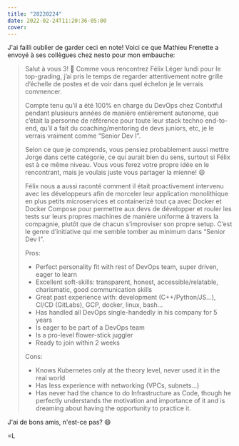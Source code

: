 ```yaml
---
title: "20220224"
date: 2022-02-24T11:20:36-05:00
cover:
---
```


J'ai failli oublier de garder ceci en note! Voici ce que Mathieu Frenette a envoyé à ses collègues chez nesto
pour mon embauche:

> Salut à vous 3! :wave:  Comme vous rencontrez Félix Léger lundi pour le top-grading, j’ai pris le temps de regarder attentivement notre grille d’échelle de postes et de voir dans quel échelon je le verrais commencer.
>
> Compte tenu qu’il a été 100% en charge du DevOps chez Contxtful pendant plusieurs années de manière entièrement autonome, que c’était la personne de référence pour toute leur stack techno end-to-end, qu’il a fait du coaching/mentoring de devs juniors, etc, je le verrais vraiment comme “Senior Dev I”.
>
> Selon ce que je comprends, vous pensiez probablement aussi mettre Jorge dans cette catégorie, ce qui aurait bien du sens, surtout si Félix est à ce même niveau. Vous vous ferez votre propre idée en le rencontrant, mais je voulais juste vous partager la mienne! :smile:
>
> Félix nous a aussi raconté comment il était proactivement intervenu avec les développeurs afin de morceler leur application monolithique en plus petits microservices et containerizé tout ça avec Docker et Docker Compose pour permettre aux devs de développer et rouler les tests sur leurs propres machines de manière uniforme à travers la compagnie, plutôt que de chacun s’improviser son propre setup. C’est le genre d’initiative qui me semble tomber au minimum dans “Senior Dev I”.
>
> Pros:
> * Perfect personality fit with rest of DevOps team, super driven, eager to learn
> * Excellent soft-skills: transparent, honest, accessible/relatable, charismatic, good communication skills
> * Great past experience with: development (C++/Python/JS…), CI/CD (GitLabs), GCP, docker, linux, bash…
> * Has handled all DevOps single-handedly in his company for 5 years
> * Is eager to be part of a DevOps team
> * Is a pro-level flower-stick juggler
> * Ready to join within 2 weeks
>
> Cons:
> * Knows Kubernetes only at the theory level, never used it in the real world
> * Has less experience with networking (VPCs, subnets…)
> * Has never had the chance to do Infrastructure as Code, though he perfectly understands the motivation and importance of it and is dreaming about having the opportunity to practice it.

J'ai de bons amis, n'est-ce pas? :smile:

=L
